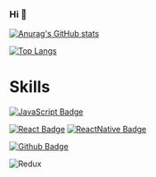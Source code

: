 
### Hi 👋

[![Anurag's GitHub stats](https://github-readme-stats.vercel.app/api?username=HJ-C&show_icons=true&theme=highcontrast)](https://github.com/anuraghazra/github-readme-stats)

[![Top Langs](https://github-readme-stats.vercel.app/api/top-langs/?username=HJ-C&langs_count=5&layout=compact)](https://github.com/anuraghazra/github-readme-stats)


# Skills

[![JavaScript Badge](https://img.shields.io/badge/JavaScript-424242?&logo=javascript&logoColor=F7DF1E&style=for-the-badge&link=https://developer.mozilla.org/en-US/docs/Web/JavaScript/)](https://developer.mozilla.org/en-US/docs/Web/JavaScript)

[![React Badge](https://img.shields.io/badge/-REACT-61DAFB?&logo=react&logoColor=white&style=for-the-badge&link=https://reactjs.org)](https://reactjs.org/)
[![ReactNative Badge](https://img.shields.io/badge/-REACT_NATIVE-424242?&logo=react&logoColor=61DAFB&style=for-the-badge&link=https://reactnative.dev)](https://reactnative.dev/)

[![Github Badge](https://img.shields.io/badge/-GITHUB-181717?&logo=github&logoColor=white&style=for-the-badge&link=https://github.com/phj2309)](https://github.com/phj2309)

![Redux](https://img.shields.io/badge/redux-%23593d88.svg?style=for-the-badge&logo=redux&logoColor=white)

<!--
**HJ-C/HJ-C** is a ✨ _special_ ✨ repository because its `README.md` (this file) appears on your GitHub profile.

Here are some ideas to get you started:

- 🔭 I’m currently working on ...
- 🌱 I’m currently learning ...
- 👯 I’m looking to collaborate on ...
- 🤔 I’m looking for help with ...
- 💬 Ask me about ...
- 📫 How to reach me: ...
- 😄 Pronouns: ...
- ⚡ Fun fact: ...
-->
